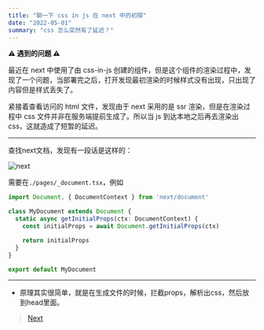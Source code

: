 ```yaml
---
title: "聊一下 css in js 在 next 中的初探"
date: "2022-05-01"
summary: "css 怎么突然有了延迟？"
---
```


**⚠️ 遇到的问题 ⚠️**

最近在 next 中使用了由 css-in-js 创建的组件，但是这个组件的渲染过程中，发现了一个问题，当部署完之后，打开发现最初渲染的时候样式没有出现，只出现了内容但是样式丢失了。

紧接着查看访问的 html 文件，发现由于 next 采用的是 ssr 渲染，但是在渲染过程中 css 文件并非在服务端提前生成了。所以当 js 到达本地之后再去渲染出 css，这就造成了短暂的延迟。

----

查找next文档，发现有一段话是这样的：

![next](/images/css-in-js.png)

需要在`./pages/_document.tsx`，例如

```ts
import Document, { DocumentContext } from 'next/document'

class MyDocument extends Document {
  static async getInitialProps(ctx: DocumentContext) {
    const initialProps = await Document.getInitialProps(ctx)

    return initialProps
  }
}

export default MyDocument
```

---

- 原理其实很简单，就是在生成文件的时候，拦截props，解析出css，然后放到head里面。

> [Next](https://nextjs.org/docs/advanced-features/custom-document)
